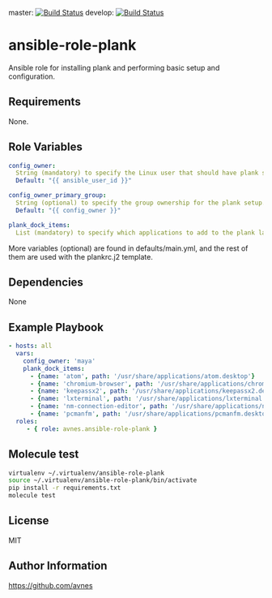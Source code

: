 master: [![Build Status](https://travis-ci.org/avnes/ansible-role-plank.png?branch=master)](https://travis-ci.org/avnes/ansible-role-plank) develop: [![Build Status](https://travis-ci.org/avnes/ansible-role-plank.png?branch=develop)](https://travis-ci.org/avnes/ansible-role-plank)

# ansible-role-plank

Ansible role for installing plank and performing basic setup and configuration.

## Requirements

None.

## Role Variables

```yaml
config_owner:
  String (mandatory) to specify the Linux user that should have plank setup for them.
  Default: "{{ ansible_user_id }}"

config_owner_primary_group:
  String (optional) to specify the group ownership for the plank setup.
  Default: "{{ config_owner }}"

plank_dock_items:
  List (mandatory) to specify which applications to add to the plank launcher.
```

More variables (optional) are found in defaults/main.yml, and the rest of them are used with the plankrc.j2 template.

## Dependencies

None

## Example Playbook

```yaml
- hosts: all
  vars:
    config_owner: 'maya'
    plank_dock_items:
      - {name: 'atom', path: '/usr/share/applications/atom.desktop'}
      - {name: 'chromium-browser', path: '/usr/share/applications/chromium-browser.desktop'}
      - {name: 'keepassx2', path: '/usr/share/applications/keepassx2.desktop'}
      - {name: 'lxterminal', path: '/usr/share/applications/lxterminal.desktop'}
      - {name: 'nm-connection-editor', path: '/usr/share/applications/nm-connection-editor.desktop'}
      - {name: 'pcmanfm', path: '/usr/share/applications/pcmanfm.desktop'}
  roles:
     - { role: avnes.ansible-role-plank }
```

## Molecule test

```bash
virtualenv ~/.virtualenv/ansible-role-plank
source ~/.virtualenv/ansible-role-plank/bin/activate
pip install -r requirements.txt
molecule test
```

## License

MIT

## Author Information

<https://github.com/avnes>
